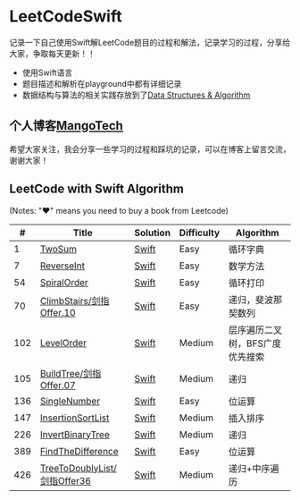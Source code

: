 # LeetCodeSwift

记录一下自己使用Swift解LeetCode题目的过程和解法，记录学习的过程，分享给大家，争取每天更新！！
- 使用Swift语言
- 题目描述和解析在playground中都有详细记录
- 数据结构与算法的相关实践存放到了[Data Structures & Algorithm](./Data%20Structures%20%26%20Algorithm)
## 个人博客[MangoTech](http://www.baronzhang107.xyz/)
希望大家关注，我会分享一些学习的过程和踩坑的记录，可以在博客上留言交流，谢谢大家！

## LeetCode with Swift Algorithm

(Notes: "&hearts;" means you need to buy a book from Leetcode)


| # | Title | Solution | Difficulty | Algorithm |
|---| ----- | -------- | ---------- | ----------- |
|1|[TwoSum](https://leetcode-cn.com/problems/two-sum/) | [Swift](./Solution/P1.TwoSum/twoSum.playground)|Easy| 循环字典 |
|7|[ReverseInt](https://leetcode-cn.com/problems/reverse-integer/) | [Swift](./Solution/P7.ReverseInt/reverseInt.playground)|Easy|数学方法|
|54|[SpiralOrder](https://leetcode-cn.com/problems/shun-shi-zhen-da-yin-ju-zhen-lcof/) | [Swift](./Solution/P54.SpiralOrder剑指Offer29/spiralOrder.playground)|Easy| 循环打印 |
|70|[ClimbStairs/剑指Offer.10](https://leetcode-cn.com/problems/climbing-stairs/) | [Swift](./Solution/P70.ClimbStairs.剑指Offer10/climbStairs.playground)|Easy| 递归，斐波那契数列 |
|102|[LevelOrder](https://leetcode-cn.com/problems/binary-tree-level-order-traversal/) | [Swift](./Solution/P102.LevelOrder/levelOrder.playground)|Medium| 层序遍历二叉树，BFS广度优先搜索 |
|105|[BuildTree/剑指Offer.07](https://leetcode-cn.com/problems/construct-binary-tree-from-preorder-and-inorder-traversal/) | [Swift](./Solution/P105.BuildTree.剑指Offer07/buildTree.playground)|Medium| 递归 |
|136|[SingleNumber](https://leetcode-cn.com/problems/single-number/) | [Swift](./Solution/P136.SingleNumber/singleNumber.playground)|Easy| 位运算 |
|147|[InsertionSortList](https://leetcode-cn.com/problems/insertion-sort-list/) | [Swift](./Solution/P147.InsertionSortList/insertionSortList.playground)|Medium| 插入排序 |
|226|[InvertBinaryTree](https://leetcode-cn.com/problems/invert-binary-tree/) | [Swift](./Solution/P226.invertTree/invertTree.playground)|Medium| 递归 |
|389|[FindTheDifference](https://leetcode-cn.com/problems/find-the-difference/) | [Swift](./Solution/P389.FindTheDifference/findTheDifference.playground)|Easy| 位运算 |
|426|[TreeToDoublyList/剑指Offer36](https://leetcode-cn.com/problems/er-cha-sou-suo-shu-yu-shuang-xiang-lian-biao-lcof/) | [Swift](./Solution/P426.TreeToDoublyList.剑指Offer36/treeToDoublyList.playground)|Medium| 递归+中序遍历 |

